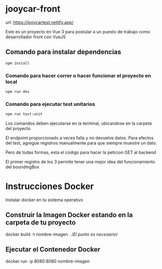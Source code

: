 # jooycar-front

url: https://jooycartest.netlify.app/

Este es un proyecto en Vue 3 para postular a un puesto de trabajo como
desarrollador front con VueJS

## Comando para instalar dependencias

```sh
npm install
```

### Comando para hacer correr o hacer funcionar el proyecto en local

```sh
npm run dev

```

### Comando para ejecutar test unitarios

```sh
npm run test:unit
```

Los comandos deben ejecutarse en la terminal, ubicandose en la
carpeta del proyecto

El endpoint proporcionado a veces falla y no devuelve datos. Para efectos
del test, agregue registros manualmente para que siempre muestre un dato.

Pero de todas formas, esta el código para hacer la peticion GET al backend

El primer registro de los 3 permite tener una mejor idea del funcionamiento
del boundingBox

# Instrucciones Docker 

Instalar docker en tu sistema operativo

## Construir la Imagen Docker estando en la carpeta de tu proyecto
docker build -t nombre-imagen . /*El punto es necesario*/

## Ejecutar el Contenedor Docker
docker run -p 8080:8080 nombre-imagen